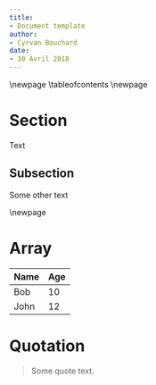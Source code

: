 ```yaml
---
title:
- Document template
author:
- Cyrvan Bouchard
date:
- 30 Avril 2018
---
```


\newpage
\tableofcontents
\newpage

# Section

Text

## Subsection

Some other text

\newpage

# Array

| Name | Age |
|------|-----|
| Bob  | 10  |
| John | 12  |

# Quotation

> Some quote text.
